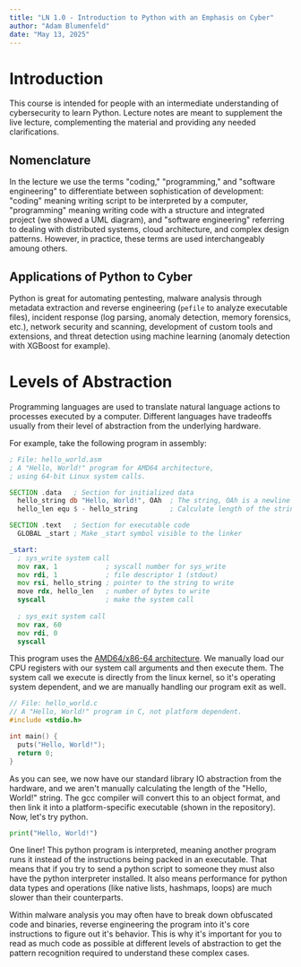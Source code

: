 ```yaml
---
title: "LN 1.0 - Introduction to Python with an Emphasis on Cyber"
author: "Adam Blumenfeld"
date: "May 13, 2025"
---
```


# Introduction

This course is intended for people with an intermediate understanding of cybersecurity to learn Python. Lecture notes are meant to supplement the live lecture, complementing the material and providing any needed clarifications.

## Nomenclature

In the lecture we use the terms "coding," "programming," and "software engineering" to differentiate between sophistication of development: "coding" meaning writing script to be interpreted by a computer, "programming" meaning writing code with a structure and integrated project (we showed a UML diagram), and "software engineering" referring to dealing with distributed systems, cloud architecture, and complex design patterns. However, in practice, these terms are used interchangeably amoung others.

## Applications of Python to Cyber

Python is great for automating pentesting, malware analysis through metadata extraction and reverse engineering (`pefile` to analyze executable files), incident response (log parsing, anomaly detection, memory forensics, etc.), network security and scanning, development of custom tools and extensions, and threat detection using machine learning (anomaly detection with XGBoost for example).

# Levels of Abstraction

Programming languages are used to translate natural language actions to processes executed by a computer. Different languages have tradeoffs usually from their level of abstraction from the underlying hardware.

For example, take the following program in assembly:

```asm
; File: hello_world.asm
; A "Hello, World!" program for AMD64 architecture,
; using 64-bit Linux system calls.

SECTION .data   ; Section for initialized data
  hello_string db "Hello, World!", OAh  ; The string, OAh is a newline
  hello_len equ $ - hello_string        ; Calculate length of the string

SECTION .text   ; Section for executable code
  GLOBAL _start ; Make _start symbol visible to the linker

_start:
  ; sys_write system call
  mov rax, 1            ; syscall number for sys_write
  mov rdi, 1            ; file descriptor 1 (stdout)
  mov rsi, hello_string ; pointer to the string to write
  move rdx, hello_len   ; number of bytes to write
  syscall               ; make the system call
  
  ; sys_exit system call
  mov rax, 60
  mov rdi, 0
  syscall
```

This program uses the [AMD64/x86-64 architecture](https://www.amd.com/content/dam/amd/en/documents/processor-tech-docs/programmer-references/24594.pdf). We manually load our CPU registers with our system call arguments and then execute them. The system call we execute is directly from the linux kernel, so it's operating system dependent, and we are manually handling our program exit as well.

```c
// File: hello_world.c
// A "Hello, World!" program in C, not platform dependent.
#include <stdio.h>

int main() {
  puts("Hello, World!");
  return 0;
}
```

As you can see, we now have our standard library IO abstraction from the hardware, and we aren't manually calculating the length of the "Hello, World!" string. The gcc compiler will convert this to an object format, and then link it into a platform-specific executable (shown in the repository). Now, let's try python.

```py
print("Hello, World!")
```

One liner! This python program is interpreted, meaning another program runs it instead of the instructions being packed in an executable. That means that if you try to send a python script to someone they must also have the python interpreter installed. It also means performance for python data types and operations (like native lists, hashmaps, loops) are much slower than their counterparts.

Within malware analysis you may often have to break down obfuscated code and binaries, reverse engineering the program into it's core instructions to figure out it's behavior. This is why it's important for you to read as much code as possible at different levels of abstraction to get the pattern recognition required to understand these complex cases.
